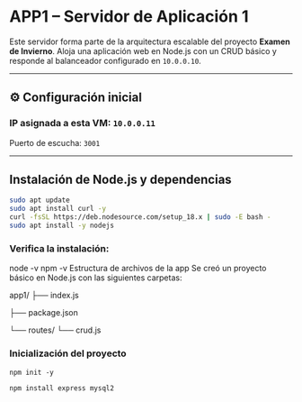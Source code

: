 # APP1 – Servidor de Aplicación 1

Este servidor forma parte de la arquitectura escalable del proyecto **Examen de Invierno**. Aloja una aplicación web en Node.js con un CRUD básico y responde al balanceador configurado en `10.0.0.10`.

---

## ⚙️ Configuración inicial

### IP asignada a esta VM: `10.0.0.11`  
Puerto de escucha: `3001`

---

## Instalación de Node.js y dependencias

```bash
sudo apt update
sudo apt install curl -y
curl -fsSL https://deb.nodesource.com/setup_18.x | sudo -E bash -
sudo apt install -y nodejs
```
### Verifica la instalación:
node -v
npm -v
Estructura de archivos de la app
Se creó un proyecto básico en Node.js con las siguientes carpetas:

app1/
├── index.js

├── package.json

└── routes/
    └── crud.js
### Inicialización del proyecto
```
npm init -y

npm install express mysql2
```
